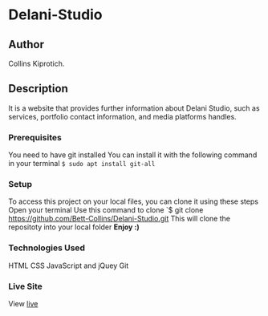 # Delani-Studio
## Author
Collins Kiprotich.
## Description
It is a website that provides further information about Delani Studio, such as services, portfolio contact information, and media platforms handles.
### Prerequisites
You need to have git installed
You can install it with the following command in your terminal
`$ sudo apt install git-all`
### Setup
To access this project on your local files, you can clone it using these steps
Open your terminal
Use this command to clone `$ git clone https://github.com/Bett-Collins/Delani-Studio.git
 This will clone the repositoty into your local folder
 __Enjoy :)__
### Technologies Used
 HTML
CSS
JavaScript and jQuey
Git
### Live Site
View [live](https://github.com/Bett-Collins/Delani-Studio.git)
